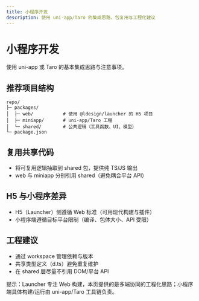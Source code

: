 ```yaml
---
title: 小程序开发
description: 使用 uni-app/Taro 的集成思路、包复用与工程化建议
---
```


# 小程序开发

使用 uni-app 或 Taro 的基本集成思路与注意事项。

## 推荐项目结构

```
repo/
├─ packages/
│  ├─ web/           # 使用 @ldesign/launcher 的 H5 项目
│  ├─ miniapp/       # uni-app/Taro 工程
│  └─ shared/        # 公共逻辑（工具函数、UI、模型）
└─ package.json
```

## 复用共享代码
- 将可复用逻辑抽取到 shared 包，提供纯 TS/JS 输出
- web 与 miniapp 分别引用 shared（避免耦合平台 API）

## H5 与小程序差异
- H5（Launcher）侧遵循 Web 标准（可用现代构建与插件）
- 小程序端遵循目标平台限制（编译、包体大小、API 受限）

## 工程建议
- 通过 workspace 管理依赖与版本
- 共享类型定义（d.ts）避免重复维护
- 在 shared 层尽量不引用 DOM/平台 API

提示：Launcher 专注 Web 构建，本页提供的是多端协同的工程化思路；小程序端具体构建/运行由 uni-app/Taro 工具链负责。
